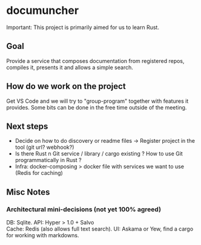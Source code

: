 # documuncher

Important: This project is primarily aimed for us to learn Rust.


## Goal

Provide a service that composes documentation from registered repos, compiles it, presents it and allows a simple search.


## How do we work on the project

Get VS Code and we will try to "group-program" together with features it provides. Some bits can be done in the free time outside of the meeting. 

## Next steps
- Decide on how to do discovery or readme files -> Register project in the tool (git url? webhook?)
- Is there Rust n Git service / library / cargo existing ? How to use Git programmatically in Rust ?
- Infra: docker-composing > docker file with services we want to use (Redis for caching) 


## Misc Notes

### Architectural mini-decisions (not yet 100% agreed)
DB: Sqlite. 
API: Hyper > 1.0 + Salvo  
Cache: Redis (also allows full text search). 
UI: Askama or Yew, find a cargo for working with markdowns.

